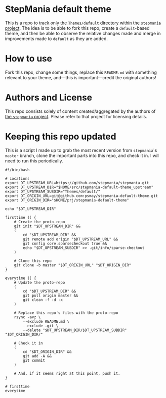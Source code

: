 
# StepMania default theme

This is a repo to track only [the `Themes/default` directory within the `stepmania` project](https://github.com/stepmania/stepmania/tree/master/Themes/default). The idea is to be able to fork this repo, create a `default`-based theme, and then be able to observe the relative changes made and merge in improvements made to `default` as they are added.

# How to use

Fork this repo, change some things, replace this `README.md` with something relevant to your theme, and—this is important—credit the original authors!

# Authors and License

This repo consists solely of content created/aggregated by the authors of [the `stepmania` project](https://github.com/stepmania/stepmania). Please refer to that project for licensing details.

# Keeping this repo updated

This is a script I made up to grab the most recent version from `stepmania`'s `master` branch, clone the important parts into this repo, and check it in. I will need to run this periodically.

	#!/bin/bash

	# Locations
	export DT_UPSTREAM_URL=https://github.com/stepmania/stepmania.git
	export DT_UPSTREAM_DIR="$HOME/src/stepmania-default-theme_upstream"
	export DT_UPSTREAM_SUBDIR="Themes/default/"
	export DT_ORIGIN_URL=git@github.com:psmay/stepmania-default-theme.git
	export DT_ORIGIN_DIR="$HOME/prj/stepmania-default-theme"

	echo "$DT_UPSTREAM_DIR"

	firsttime () {
		# Create the proto-repo
		git init "$DT_UPSTREAM_DIR" &&
		(
			cd "$DT_UPSTREAM_DIR" &&
			git remote add origin "$DT_UPSTREAM_URL" &&
			git config core.sparsecheckout true &&
			echo "$DT_UPSTREAM_SUBDIR" >> .git/info/sparse-checkout
		)

		# Clone this repo
		git clone -b master "$DT_ORIGIN_URL" "$DT_ORIGIN_DIR"
	}

	everytime () {
		# Update the proto-repo
		(
			cd "$DT_UPSTREAM_DIR" &&
			git pull origin master &&
			git clean -f -d -x
		)

		# Replace this repo's files with the proto-repo
		rsync -avz \
			--exclude README.md \
			--exclude .git \
			--delete "$DT_UPSTREAM_DIR/$DT_UPSTREAM_SUBDIR" "$DT_ORIGIN_DIR/"

		# Check it in
		(
			cd "$DT_ORIGIN_DIR" &&
			git add -A &&
			git commit
		)

		# And, if it seems right at this point, push it.
	}

	# firsttime
	everytime
